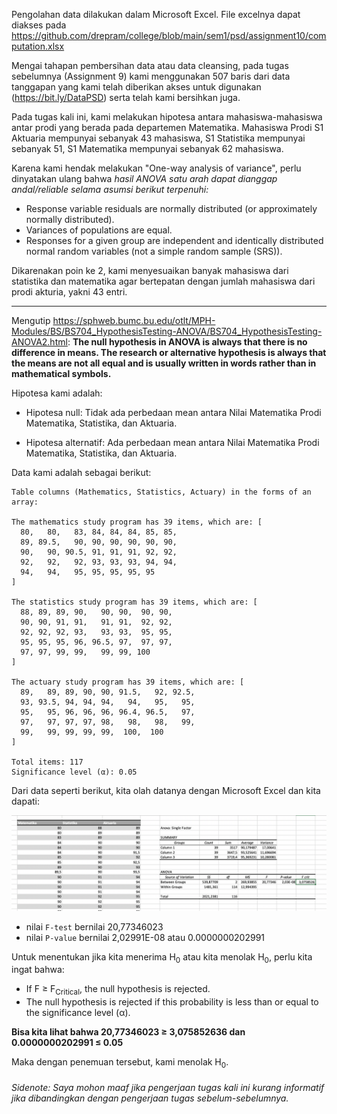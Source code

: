 Pengolahan data dilakukan dalam Microsoft Excel. File excelnya dapat diakses pada https://github.com/drepram/college/blob/main/sem1/psd/assignment10/computation.xlsx

Mengai tahapan pembersihan data atau data cleansing, pada tugas sebelumnya (Assignment 9) kami menggunakan 507 baris dari data tanggapan yang kami telah diberikan akses untuk digunakan (https://bit.ly/DataPSD) serta telah kami bersihkan juga. 

Pada tugas kali ini, kami melakukan hipotesa antara mahasiswa-mahasiswa antar prodi yang berada pada departemen Matematika. Mahasiswa Prodi S1 Aktuaria mempunyai sebanyak 43 mahasiswa, S1 Statistika mempunyai sebanyak 51, S1 Matematika mempunyai sebanyak 62 mahasiswa.

Karena kami hendak melakukan "One-way analysis of variance", perlu dinyatakan ulang bahwa *hasil ANOVA satu arah dapat dianggap andal/reliable selama asumsi berikut terpenuhi:*

- Response variable residuals are normally distributed (or approximately normally distributed).
- Variances of populations are equal.
- Responses for a given group are independent and identically distributed normal random variables (not a simple random sample (SRS)).

Dikarenakan poin ke 2, kami menyesuaikan banyak mahasiswa dari statistika dan matematika agar bertepatan dengan jumlah mahasiswa dari prodi akturia, yakni 43 entri.

---

Mengutip https://sphweb.bumc.bu.edu/otlt/MPH-Modules/BS/BS704_HypothesisTesting-ANOVA/BS704_HypothesisTesting-ANOVA2.html: **The null hypothesis in ANOVA is always that there is no difference in means. The research or alternative hypothesis is always that the means are not all equal and is usually written in words rather than in mathematical symbols.**

Hipotesa kami adalah:
- Hipotesa null: Tidak ada perbedaan mean antara Nilai Matematika Prodi Matematika, Statistika, dan Aktuaria.

- Hipotesa alternatif: Ada perbedaan mean antara Nilai Matematika Prodi Matematika, Statistika, dan Aktuaria.

Data kami adalah sebagai berikut:
```
Table columns (Mathematics, Statistics, Actuary) in the forms of an array:

The mathematics study program has 39 items, which are: [
  80,   80,   83, 84, 84, 84, 85, 85,
  89, 89.5,   90, 90, 90, 90, 90, 90,
  90,   90, 90.5, 91, 91, 91, 92, 92,
  92,   92,   92, 93, 93, 93, 94, 94,
  94,   94,   95, 95, 95, 95, 95
]

The statistics study program has 39 items, which are: [
  88, 89, 89, 90,   90, 90,  90, 90,
  90, 90, 91, 91,   91, 91,  92, 92,
  92, 92, 92, 93,   93, 93,  95, 95,
  95, 95, 95, 96, 96.5, 97,  97, 97,
  97, 97, 99, 99,   99, 99, 100
]

The actuary study program has 39 items, which are: [
  89,   89, 89, 90, 90, 91.5,   92, 92.5,
  93, 93.5, 94, 94, 94,   94,   95,   95,
  95,   95, 96, 96, 96, 96.4, 96.5,   97,
  97,   97, 97, 97, 98,   98,   98,   99,
  99,   99, 99, 99, 99,  100,  100
]

Total items: 117
Significance level (α): 0.05
```

Dari data seperti berikut, kita olah datanya dengan Microsoft Excel dan kita dapati: 

<img src="excelComputation.png" />

- nilai `F-test` bernilai 20,77346023
- nilai `P-value` bernilai 2,02991E-08 atau 0.0000000202991

Untuk menentukan jika kita menerima H<sub>0</sub> atau kita menolak H<sub>0</sub>, perlu kita ingat bahwa: 

- If F ≥ F<sub>Critical</sub>, the null hypothesis is rejected.
- The null hypothesis is rejected if this probability is less than or equal to the significance level (α).

**Bisa kita lihat bahwa 20,77346023 ≥ 3,075852636 dan 0.0000000202991 ≤ 0.05**

Maka dengan penemuan tersebut, kami menolak H<sub>0</sub>. 


###### Sidenote: Saya mohon maaf jika pengerjaan tugas kali ini kurang informatif jika dibandingkan dengan pengerjaan tugas sebelum-sebelumnya.